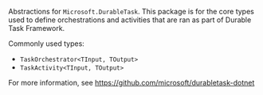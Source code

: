 Abstractions for `Microsoft.DurableTask`. This package is for the core types used to define orchestrations and activities that are ran as part of Durable Task Framework.

Commonly used types:
- `TaskOrchestrator<TInput, TOutput>`
- `TaskActivity<TInput, TOutput>`

For more information, see https://github.com/microsoft/durabletask-dotnet